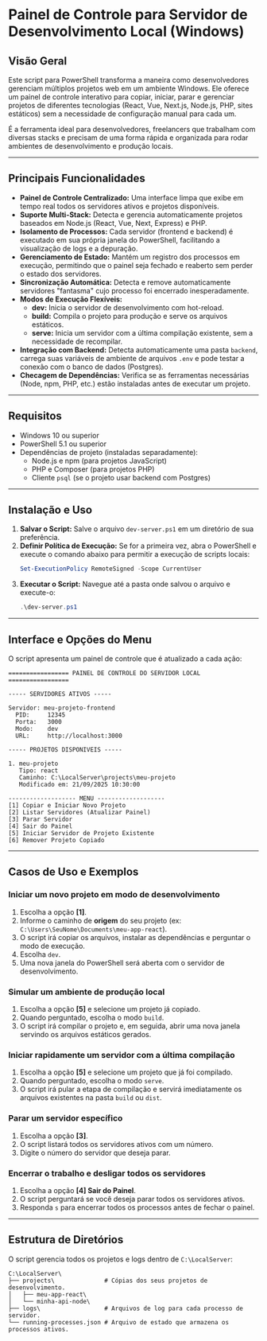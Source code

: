 # Painel de Controle para Servidor de Desenvolvimento Local (Windows)

## Visão Geral

Este script para PowerShell transforma a maneira como desenvolvedores gerenciam múltiplos projetos web em um ambiente Windows. Ele oferece um painel de controle interativo para copiar, iniciar, parar e gerenciar projetos de diferentes tecnologias (React, Vue, Next.js, Node.js, PHP, sites estáticos) sem a necessidade de configuração manual para cada um.

É a ferramenta ideal para desenvolvedores, freelancers que trabalham com diversas stacks e precisam de uma forma rápida e organizada para rodar ambientes de desenvolvimento e produção locais.

---

## Principais Funcionalidades

- **Painel de Controle Centralizado:** Uma interface limpa que exibe em tempo real todos os servidores ativos e projetos disponíveis.
- **Suporte Multi-Stack:** Detecta e gerencia automaticamente projetos baseados em Node.js (React, Vue, Next, Express) e PHP.
- **Isolamento de Processos:** Cada servidor (frontend e backend) é executado em sua própria janela do PowerShell, facilitando a visualização de logs e a depuração.
- **Gerenciamento de Estado:** Mantém um registro dos processos em execução, permitindo que o painel seja fechado e reaberto sem perder o estado dos servidores.
- **Sincronização Automática:** Detecta e remove automaticamente servidores "fantasma" cujo processo foi encerrado inesperadamente.
- **Modos de Execução Flexíveis:**
  - **dev:** Inicia o servidor de desenvolvimento com hot-reload.
  - **build:** Compila o projeto para produção e serve os arquivos estáticos.
  - **serve:** Inicia um servidor com a última compilação existente, sem a necessidade de recompilar.
- **Integração com Backend:** Detecta automaticamente uma pasta `backend`, carrega suas variáveis de ambiente de arquivos `.env` e pode testar a conexão com o banco de dados (Postgres).
- **Checagem de Dependências:** Verifica se as ferramentas necessárias (Node, npm, PHP, etc.) estão instaladas antes de executar um projeto.

---

## Requisitos

- Windows 10 ou superior
- PowerShell 5.1 ou superior
- Dependências de projeto (instaladas separadamente):
  - Node.js e npm (para projetos JavaScript)
  - PHP e Composer (para projetos PHP)
  - Cliente `psql` (se o projeto usar backend com Postgres)

---

## Instalação e Uso

1.  **Salvar o Script:** Salve o arquivo `dev-server.ps1` em um diretório de sua preferência.
2.  **Definir Política de Execução:** Se for a primeira vez, abra o PowerShell e execute o comando abaixo para permitir a execução de scripts locais:
    ```powershell
    Set-ExecutionPolicy RemoteSigned -Scope CurrentUser
    ```
3.  **Executar o Script:** Navegue até a pasta onde salvou o arquivo e execute-o:
    ```powershell
    .\dev-server.ps1
    ```

---

## Interface e Opções do Menu

O script apresenta um painel de controle que é atualizado a cada ação:

```
================= PAINEL DE CONTROLE DO SERVIDOR LOCAL =================

----- SERVIDORES ATIVOS -----

Servidor: meu-projeto-frontend
  PID:     12345
  Porta:   3000
  Modo:    dev
  URL:     http://localhost:3000

----- PROJETOS DISPONIVEIS -----

1. meu-projeto
   Tipo: react
   Caminho: C:\LocalServer\projects\meu-projeto
   Modificado em: 21/09/2025 10:30:00

------------------- MENU -------------------
[1] Copiar e Iniciar Novo Projeto
[2] Listar Servidores (Atualizar Painel)
[3] Parar Servidor
[4] Sair do Painel
[5] Iniciar Servidor de Projeto Existente
[6] Remover Projeto Copiado
```

---

## Casos de Uso e Exemplos

### Iniciar um novo projeto em modo de desenvolvimento

1.  Escolha a opção **[1]**.
2.  Informe o caminho de **origem** do seu projeto (ex: `C:\Users\SeuNome\Documents\meu-app-react`).
3.  O script irá copiar os arquivos, instalar as dependências e perguntar o modo de execução.
4.  Escolha `dev`.
5.  Uma nova janela do PowerShell será aberta com o servidor de desenvolvimento.

### Simular um ambiente de produção local

1.  Escolha a opção **[5]** e selecione um projeto já copiado.
2.  Quando perguntado, escolha o modo `build`.
3.  O script irá compilar o projeto e, em seguida, abrir uma nova janela servindo os arquivos estáticos gerados.

### Iniciar rapidamente um servidor com a última compilação

1.  Escolha a opção **[5]** e selecione um projeto que já foi compilado.
2.  Quando perguntado, escolha o modo `serve`.
3.  O script irá pular a etapa de compilação e servirá imediatamente os arquivos existentes na pasta `build` ou `dist`.

### Parar um servidor específico

1.  Escolha a opção **[3]**.
2.  O script listará todos os servidores ativos com um número.
3.  Digite o número do servidor que deseja parar.

### Encerrar o trabalho e desligar todos os servidores

1.  Escolha a opção **[4] Sair do Painel**.
2.  O script perguntará se você deseja parar todos os servidores ativos.
3.  Responda `s` para encerrar todos os processos antes de fechar o painel.

---

## Estrutura de Diretórios

O script gerencia todos os projetos e logs dentro de `C:\LocalServer`:

```
C:\LocalServer\
├── projects\              # Cópias dos seus projetos de desenvolvimento.
│   ├── meu-app-react\
│   └── minha-api-node\
├── logs\                  # Arquivos de log para cada processo de servidor.
└── running-processes.json # Arquivo de estado que armazena os processos ativos.
```
